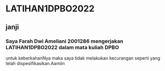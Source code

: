 # LATIHAN1DPBO2022

## janji
### Saya Farah Dwi Ameliani 2001286 mengerjakan LATIHAN1DPBO2022 dalam mata kuliah DPBO
   untuk keberkahanNya maka saya tidak melakukan kecurangan seperti yang telah dispesifikasikan.Aamiin
